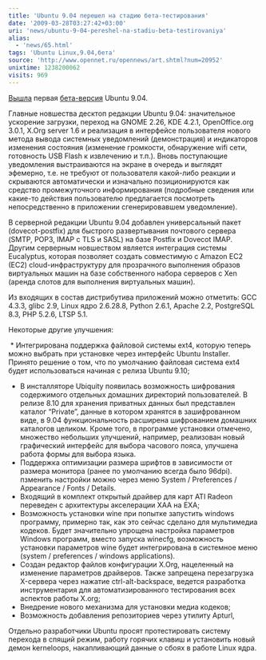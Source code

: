 ```yaml
---
title: 'Ubuntu 9.04 перешел на стадию бета-тестирования'
date: '2009-03-28T03:27:42+03:00'
uri: 'news/ubuntu-9-04-pereshel-na-stadiu-beta-testirovaniya'
alias: 
  - 'news/65.html'
tags: 'Ubuntu Linux,9.04,бета'
source: 'http://www.opennet.ru/opennews/art.shtml?num=20952'
unixtime: 1238200062
visits: 969
---
```

[Вышла](https://lists.ubuntu.com/archives/ubuntu-announce/2009-March/000119.html) первая [бета-версия](http://www.ubuntu.com/testing/jaunty/beta) Ubuntu 9.04.

Главные новшества десктоп редакции Ubuntu 9.04: значительное ускорение загрузки, переход на GNOME 2.26, KDE 4.2.1, OpenOffice.org 3.0.1, X.Org server 1.6 и реализация в интерфейсе пользователя нового метода вывода системных уведомлений (демонстрация) и индикаторов изменения состояния (изменение громкости, обнаружение wifi сети, готовность USB Flash к извлечению и т.п.). Вновь поступающие уведомления выстраиваются на экране в очередь и выглядят эфемерно, т.е. не требуют от пользователя какой-либо реакции и скрываются автоматически и изначально позиционируются как средство промежуточного информирования (подробные сведения или какие-то действия пользователю предлагается посмотреть непосредственно в приложении сгенерировавшем уведомление).

В серверной редакции Ubuntu 9.04 добавлен универсальный пакет (dovecot-postfix) для быстрого развертывания почтового сервера (SMTP, POP3, IMAP с TLS и SASL) на базе Postfix и Dovecot IMAP. Другим серверным новшеством является интеграция системы Eucalyptus, которая позволяет создать совместимую с Amazon EC2 (EC2) cloud-инфраструктуру для прозрачного выполнения образов виртуальных машин на базе собственного набора серверов с Xen (аренда слотов для выполнения виртуальных машин).

Из входящих в состав дистрибутива приложений можно отметить: GCC 4.3.3, glibc 2.9, Linux ядро 2.6.28.8, Python 2.6.1, Apache 2.2, PostgreSQL 8.3, PHP 5.2.6, LTSP 5.1.

Некоторые другие улучшения:

 *   Интегрирована поддержка файловой системы ext4, которую теперь можно выбрать при установке через интерфейс Ubuntu Installer. Принято решение о том, что по умолчанию файловая система ext4 будет использоваться начиная с релиза Ubuntu 9.10;  
*   В инсталляторе Ubiquity появилась возможность шифрования содержимого отдельных домашних директорий пользователей. В релизе 8.10 для хранения приватных данных был представлен каталог “Private”, данные в котором хранятся в зашифрованном виде, в 9.04 функциональность расширена шифрованием домашних каталогов целиком. Кроме того, в программе установки отмечено, множество небольших улучшений, например, реализован новый графический интерфейс для выбора часового пояса, улучшена работа формы для выбора языка.  
*   Поддержка оптимизации размера шрифтов в зависимости от размера монитора (ранее по умолчанию всегда было 96dpi). пзменить настройки можно через меню System / Preferences / Appearance / Fonts / Details.  
*   Входящий в комплект открытый драйвер для карт ATI Radeon переведен с архитектуры акселерации XAA на EXA;  
*   Возможность установки wine при попытке запустить windows программу, примерно так, как это сейчас сделано для мультимедиа кодеков. Будет значительно упрощена настройка параметров Windows программ, вместо запуска winecfg, возможность установки параметров wine будет интегрирована в системное меню (system / preferences / windows applications).  
*   [](http://blueprints.launchpad.net/ubuntu/+spec/xorg-options-editor)Создан редактор файлов конфигурации X.Org, нацеленный на изменение параметров драйверов. Также запрещена перезагрузка X-сервера через нажатие ctrl-alt-backspace, ведется разработка инструментария для автоматизированного тестирования всех аспектов работы X.org;  
*   Внедрение нового механизма для установки медиа кодеков;  
*   Возможность добавления репозиториев через утилиту [](http://blueprints.launchpad.net/ubuntu/+spec/jaunty-apturl-add-repo)Apturl,

Отдельно разработчики Ubuntu просят протестировать систему перехода в спящий режим, работу горячих клавиш и установить новый демон kerneloops, накапливающий данные о сбоях в работе Linux ядра.

